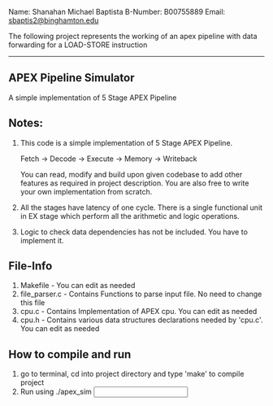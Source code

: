 Name: Shanahan Michael Baptista
B-Number: B00755889
Email: sbaptis2@binghamton.edu

The following project represents the working of an apex pipeline with data forwarding for a LOAD-STORE instruction

---------------------------------------------------------------------------------
APEX Pipeline Simulator
---------------------------------------------------------------------------------
A simple implementation of 5 Stage APEX Pipeline


Notes:
----------------------------------------------------------------------------------
1) This code is a simple implementation of 5 Stage APEX Pipeline. 
	 
	 Fetch -> Decode -> Execute -> Memory -> Writeback
	 
	 You can read, modify and build upon given codebase to add other features as
	 required in project description. You are also free to write your own 
	 implementation from scratch.

2) All the stages have latency of one cycle. There is a single functional unit in 
	 EX stage which perform all the arithmetic and logic operations.

3) Logic to check data dependencies has not be included. You have to implement it.

File-Info
----------------------------------------------------------------------------------
1) Makefile 			- You can edit as needed
2) file_parser.c 	- Contains Functions to parse input file. No need to change this file
3) cpu.c          - Contains Implementation of APEX cpu. You can edit as needed
4) cpu.h          - Contains various data structures declarations needed by 'cpu.c'. You can edit as needed
	 

How to compile and run
----------------------------------------------------------------------------------
1) go to terminal, cd into project directory and type 'make' to compile project
2) Run using ./apex_sim <input file name>
